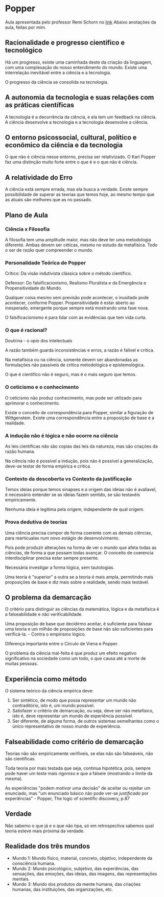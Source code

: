 # Popper

Aula apresentada pelo professor Remi Schorn no [link](https://www.youtube.com/watch?v=1193aLVopuc)
Abaixo anotações da aula, feitas por mim.

## Racionalidade e progresso científico e tecnológico

Há um progresso, existe uma caminhada deste da criação da linguagem, com uma complexação do nosso entendimento do mundo. Existe uma interrelação inevitável entre a ciência e a tecnologia.

O progresso da ciência se consolida na tecnologia.

## A autonomia da tecnologia e suas relações com as práticas científicas

A tecnologia é a decorrência da ciência, e ela tem um feedback na ciência. A ciência desenvolve a tecnologia e a tecnologia desenvolve a ciência.

## O entorno psicossocial, cultural, político e econômico da ciência e da tecnologia

O que não é ciência nesse entorno, precisa ser relativizado. O Karl Popper faz uma distinção muito forte entre o que é e o que não é ciência.

## A relatividade do Erro

A ciência está sempre errada, mas ela busca a verdade. Existe sempre possibilidade de superar as teorias que temos hoje, ao mesmo tempo que as atuais são melhores que as no passado.

## Plano de Aula

### Ciência x Filosofia

A filosofia tem uma amplitude maior, mas não deve ter uma metodologia diferente. Ambas devem ser céticas, mesmo no estudo da metafísica. Todo o ser de razão quer compreender o mundo.

### Personalidade Teórica de Popper

Crítico: Da visão indutivista clássica sobre o método científico.

Defensor: Do falsificacionismo, Realismo Pluralista e da Emergência e Propensitividade do Mundo.

Qualquer coisa mesmo sem previsão pode acontecer, o inusitado pode acontecer, conforme Popper. Propensitividade é estar aberto ao inesperado, emergente porque sempre está mostrando uma fase nova.

O falsificacionismo é para lidar com as evidências que tem vida curta.

### O que é racional?

Doutrina - o opio dos intelectuais

A razão também guarda inconsistências e erros, a razão é falível e crítica.

Na metafísica ou na ciência, somente devem ser abandonadas as formulações não passíveis de crítica metodológica e epistemológica.

O que é cientifico não é seguro, mas é o mais seguro que temos.

### O ceticismo e o conhecimento

O ceticismo não produz conhecimento, mas pode ser utilizado para aprimorar o conhecimento.

Existe o conceito de correspondência para Popper, similar a figuração de Wittgenstein. Existe uma correspondência entre a proposição de base e a realidade.

### A indução não é lógica e não ocorre na ciência

As leis cientificas não são copias das leis da natureza, mas são criações da razão humana.

Na ciência não é possível a indução, pois não é possível a generalização, deve-se testar de forma empírica e critica.

### Contexto da descoberta vs Contexto da justificação

Temos ideias porque temos sinapses e a origem das ideias não é avaliavel, é necessário entender se as ideias fazem sentido, se são testavéis empiricamente.

Nenhuma ideia é legitima pela origem, independente de qual origem.

### Prova dedutiva de teorias

Uma ciência precisa compor de forma coerente com as demais ciências, para rearticualas num novo estágio de desenvolvimento.

Pois pode produzir alterações na forma de ver o mundo que afeta todas as ciências, de forma a que possam todas avançar. O conceito de coerencia interdisciplinar precisa estar sempre presente.

Necessária investigar a forma lógica, sem tautologias.

Uma teoria é "superior" a outra se a teoria é mais ampla, permitindo mais proposições de base e diz mais sobre a realidade, sendo mais testável.

## O problema da demarcação

O critério para distinguir as ciências da matemática, lógica e da metafísica é a falseabilidade e não verificabilidade.

Uma proposição de base que decidirmo aceitar, é suficiente para falsear uma teoria e um milhão de proposições de base não são suficientes para verificá-la. - Contra o empirismo lógico.

Diferença importante entre o Circulo de Viena e Popper.

O problema da ciência mal-feita é que produz um efeito negativo significativo na sociedade como um todo, o que causa até a morte de muitas pessoas.

## Experiência como método

O sistema teórico da ciência empírica deve:

1) Ser sintético, de modo que possa representar um mundo não contraditório, isto é, um mundo possível.
2) Satisfazer o critério de demarcação, ou seja, deve ser não metafísico, isto é, deve representar um mundo de experiência possível.
3) Ser diferente, de alguma forma, de outros sistemas semelhantes como o único representativo de nosso mundo de experiência.

## Falseabilidade como critério de demarcação

Teorias não são empiricamente verifiveis, se elas não são falseáveis, não são cientificas.

Toda teoria por mais testada que seja, continua hipotética, pois, sempre pode haver um teste mais rigoroso e que a falseie (mostrando o limite da mesma).

As experiências "podem *motivar* uma decisão" de aceitar ou rejeitar um enunciado, mas "um enunciado básico não pode ver-se *justificado* por experiências" -  Popper, The logic of scientific discovery, p.87

## Verdade

Não sabemo o que já e o que não hpa, só em retrospectiva sabemos qual teoria esteve mais próxima da verdade.

## Realidade dos três mundos

- Mundo 1: Mundo físico, material, concreto, objetivo, independente da consciência humana.
- Mundo 2: Mundo psicológico, subjetivo, das experiências, das sensações, das emoções, das ideias, das imagens, das representações mentais.
- Mundo 3: Mundo dos produtos da mente humana, das criações humanas, das instituições, das organizações, etc.
